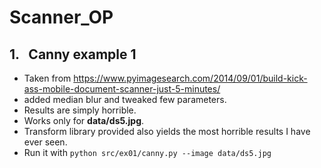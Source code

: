 # Scanner_OP #

## 1. &nbsp; Canny example 1 ##
- Taken from https://www.pyimagesearch.com/2014/09/01/build-kick-ass-mobile-document-scanner-just-5-minutes/
- added median blur and tweaked few parameters.
- Results are simply horrible.
- Works only for **data/ds5.jpg**.
- Transform library provided also yields the most horrible results I have ever seen.
- Run it with ```python src/ex01/canny.py --image data/ds5.jpg```
